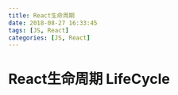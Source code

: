 ```yaml
---
title: React生命周期
date: 2018-08-27 16:33:45
tags: [JS, React]
categories: [JS, React]
---
```


# React生命周期  LifeCycle





